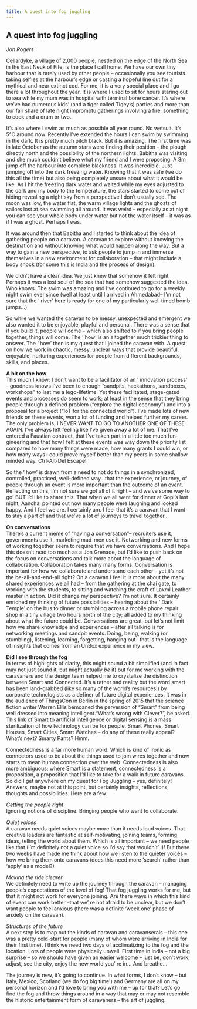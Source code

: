 ```yaml
---
title: A quest into fog juggling
---
```


## A quest into fog juggling
_Jon Rogers_

Cellardyke, a village of 2,000 people, nestled on the edge of the North Sea in the East Neuk of Fife, is the place I call home. We have our own tiny harbour that is rarely used by other people – occasionally you see tourists taking selfies at the harbour’s edge or casting a hopeful line out for a mythical and near extinct cod. For me, it is a very special place and I go there a lot throughout the year. It is where I used to sit for hours staring out to sea while my mum was in hospital with terminal bone cancer. It’s where we’ve had numerous kids’ (and a tiger called Tigey’s) parties and more than our fair share of late night impromptu gatherings involving a fire, something to cook and a dram or two.

It’s also where I swim as much as possible all year round. No wetsuit. It’s 5°C around now. Recently I’ve extended the hours I can swim by swimming in the dark. It is pretty much pitch black. But it is amazing. The first time was in late October as the autumn stars were finding their position – the plough directly north and the possibility of the northern lights. Babitha was visiting and she much couldn’t believe what my friend and I were proposing. A 3m jump off the harbour into complete blackness. It was incredible. Just jumping off into the dark freezing water. Knowing that it was safe (we do this all the time) but also being completely unsure about what it would be like. As I hit the freezing dark water and waited while my eyes adjusted to the dark and my body to the temperature, the stars started to come out of hiding revealing a night sky from a perspective I don’t usually see. The moon was low, the water flat, the warm village lights and the ghosts of sailors lost at sea swimming all around. It was weird – especially as at night you can see your whole body under water but not the water itself – it was as if I was a ghost. Perhaps I was.

It was around then that Babitha and I started to think about the idea of gathering people on a caravan. A caravan to explore without knowing the destination
and without knowing what would happen along the way. But a way to gain a new perspective, to ask people to jump in and immerse themselves in a new environment for collaboration – that might include a body shock (for some this is India and the process of design).

We didn’t have a clear idea. We just knew that somehow it felt right. Perhaps it was a lost soul of the sea that had somehow suggested the idea. Who knows. The swim was amazing and I’ve continued to go for a weekly night swim ever since (well at least until I arrived in Ahmedabad– I’m not sure that the ‘ river’ here is ready for one of my particularly well timed bomb jumps...)

So while we wanted the caravan to be messy, unexpected and emergent we also wanted it to be enjoyable, playful and personal. There was a sense that if you build it, people will come – which also shifted to if you bring people together, things will come. The ‘ how’ is an altogether much trickier thing to answer. The ‘ how’ then is my quest that I joined the caravan with. A quest on how we work in chaotic, messy, unclear ways that provide beautiful, enjoyable, nurturing experiences for people from different backgrounds, skills, and places.

**A bit on the how**   
This much I know: I don’t want to be a facilitator of an ‘ innovation process’ - goodness knows I’ve been to enough “sandpits, hackathons, sandboxes, workshops” to last me a lego-lifetime. Yet these facilitated, stage-gated events and processes do seem to work; at least in the sense that they bring people through a defined problem (“explore the digital economy”) and into a proposal for a project (“IoT for the connected world”). I’ve made lots of new friends on these events, won a lot of funding and helped further my career. The only problem is, I NEVER WANT TO GO TO ANOTHER ONE OF THESE AGAIN. I’ve always left feeling like I’ve given away a lot of me. That I’ve entered a Faustian contract, that I’ve taken part in a little too much fun-gineering and that how I felt at these events was way down the priority list compared to how many things were made, how many grants I could win, or how many ways I could prove myself better than my peers in some shallow minded way. Ctrl-Alt-Del Escape!

So the ‘ how’ is drawn from a need to not do things in a synchronized, controlled, practiced, well-defined way...that the experience, or journey, of people through an event is more important than the outcome of an event. Reflecting on this, I’m not sure we got all of it right – and we’ve some way to go! BUT I’d like to share this. That when we all went for dinner at Gopi’s last night, Aanchal pointed out how many people were laughing and looked happy. And I feel we are. I certainly am. I feel that it’s a caravan that I want to stay a part of and that we’ve a lot of journeys to travel together...

**On conversations**   
There’s a current meme of “having a conversation”–
recruiters use it, governments use it, marketing mad-men use it. Networking and new forms of working together seem to require that we have conversations. And I hope this doesn’t read too much as a Jon Grenade, but I’d like to push back on the focus on conversations and talk more about the language of collaboration. Collaboration takes many many forms. Conversation is important for how we collaborate and understand each other – yet it’s not the be-all-and-end-all right? On a caravan I feel it is more about the many shared experiences we all had – from the gathering at the chai gate, to working with the students, to sitting and watching the craft of Laxmi Leather master in action. Did it change my perspective? I’m not sure. It certainly enriched my thinking of future possibilities – hearing about the ‘ Dark Temple’ on the bus to dinner or stumbling across a mobile phone repair shop in a tiny village two hours north of the city; all added to my thinking about what the future could be. Conversations are great, but let’s not limit how we share knowledge and experiences – after all talking is for networking meetings and sandpit events. Doing, being, walking (or stumbling), listening, learning, forgetting, hanging out– that is the language of insights that comes from an UnBox experience in my view.

**Did I see through the fog**   
In terms of highlights of clarity, this might sound a bit simplified (and in fact may not just sound it, but might actually *be* it) but for me working with the caravaners and the design team helped me to crystalize the distinction between Smart and Connected. It’s a rather sad reality but the word smart has been land-grabbed (like so many of the world’s resources!) by corporate technologists as a definer of future digital experiences. It was in the audience of ThingsCon in Berlin in the spring of 2015 that the science fiction writer Warren Ellis bemoaned the perversion of “Smart” from being well dressed into meaning intelligent.“What’s wrong with Clever?”, he asked. This link of Smart to artificial intelligence or digital sensing is a mass sterilization of how technology can be for people. Smart Phones, Smart Houses, Smart Cities, Smart Watches – do any of these really appeal? What’s next? Smarty Pants? Hmm.

Connectedness is a far more human word. Which is kind of ironic as connectors used to be about the things used to join wires together and now starts to mean human connection over the web. Connectedness is also more ambiguous; where Smart is a statement, connectedness is a proposition, a proposition that I’d like to take for a walk in future caravans. So did I get anywhere on my quest for Fog Juggling – yes, definitely! Answers, maybe not at this point, but certainly insights, reflections, thoughts and possibilities. Here are a few:

_Getting the people right_   
Ignoring notions of discipline. Bringing people who want to collaborate.

_Quiet voices_   
A caravan needs quiet voices maybe more than it needs loud voices. That creative leaders are fantastic at self-motivating, joining teams, forming ideas, telling the world about them. Which is all important – we need people like that (I’m definitely not a quiet voice so I’d say that wouldn’t’ I)! But these two weeks have made me think about how we listen to the quieter voices – how we bring them onto caravans (does this need more ‘search’ rather than ‘apply’ as a model?)

_Making the ride clearer_   
We definitely need to write up the journey through the caravan – managing people’s expectations of the level of fog! That fog juggling works for me, but that it might not work for everyone joining. Are there ways in which this kind of event can work better –that we’ re not afraid to be
unclear, but we don’t want people to feel anxious (there was a definite ‘week one’ phase of anxiety on the caravan).

_Structures of the future_   
A next step is to map out the kinds of caravan and caravanserais – this one was a pretty cold-start for people (many of whom were arriving in India for their first time). I think we need two days of acclimatizing to the fog and the location. Lots of people were physically unwell. First time in India – not a big surprise – so we should have given an easier welcome – just be, don’t work, adjust, see the city, enjoy the new world you’ re in... And breathe...

The journey is new, it’s going to continue. In what forms, I don’t know – but Italy, Mexico, Scotland (we do fog big time!) and Germany are all on my personal horizon and I’d love to bring you with me – up for that? Let’s go find the fog and throw things around in a way that may or may not resemble the historic entertainment form of caravaners – the art of juggling.